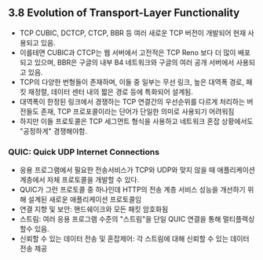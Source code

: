 ## 3.8 Evolution of Transport-Layer Functionality

- TCP CUBIC, DCTCP, CTCP, BBR 등 여러 새로운 TCP 버전이 개발되어 현재 사용되고 있음.
- 이를테면 CUBIC과 CTCP는 웹 서버에서 고전적은 TCP Reno 보다 더 많이 배포되고 있으며, BBR은 구글의 내부 B4 네트워크와 구글의 여러 공개 서버에서 사용되고 있음.
- TCP의 다양한 번형들이 존재하며, 이들 중 일부는 무선 링크, 높은 대역폭 경로, 패킷 재정렬, 데이터 센터 내의 짧은 경로 등에 특화되어 설계됨.
- 대역폭이 한정된 링크에서 경쟁하는 TCP 연결간의 우선순위를 다르게 처리하는 버전들도 존재, TCP 프로포콜이라는 단어가 단일한 의미로 사용되기 어려워짐
- 하지만 이들 프로토콜은 TCP 세그먼트 형식을 사용하고 네트워크 혼잡 상황에서도 "공정하게" 경쟁해야함.

### QUIC: Quick UDP Internet Connections
- 응용 프로그램에서 필요한 전송서비스가 TCP와 UDP와 맞지 않을 때 애플리케이션 계층에서 자체 프로토콜을 개발할 수 있다.
- QUIC가 그런 프로토콜 중 하나인데 HTTP의 전송 계층 서비스 성능을 개선하기 위해 설계된 새로운 애플리케이션 프로토콜임
- 연결 지향 및 보안: 핸드쉐이크와 모든 패킷 암호화됨
- 스트림: 여러 응용 프로그램 수준의 "스트림"을 단일 QUIC 연결을 통해 멀티플렉싱 할수 있음.
- 신뢰할 수 있는 데이터 전송 및 혼잡제어: 각 스트림에 대해 신뢰할 수 있는 데이터 전송 제공
